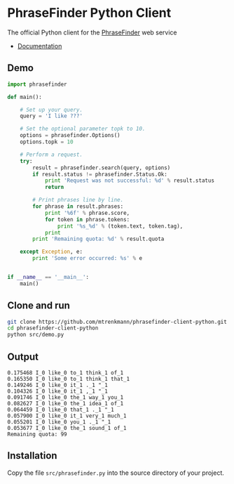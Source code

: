 # PhraseFinder Python Client

The official Python client for the [PhraseFinder](http://phrasefinder.io) web service

* [Documentation](https://mtrenkmann.github.io/phrasefinder-client-python/)

## Demo

```python
import phrasefinder

def main():

    # Set up your query.
    query = 'I like ???'

    # Set the optional parameter topk to 10.
    options = phrasefinder.Options()
    options.topk = 10

    # Perform a request.
    try:
        result = phrasefinder.search(query, options)
        if result.status != phrasefinder.Status.Ok:
            print 'Request was not successful: %d' % result.status
            return

        # Print phrases line by line.
        for phrase in result.phrases:
            print '%6f' % phrase.score,
            for token in phrase.tokens:
                print '%s_%d' % (token.text, token.tag),
            print
        print 'Remaining quota: %d' % result.quota

    except Exception, e:
        print 'Some error occurred: %s' % e


if __name__ == '__main__':
    main()
```

## Clone and run

```sh
git clone https://github.com/mtrenkmann/phrasefinder-client-python.git
cd phrasefinder-client-python
python src/demo.py
```

## Output

```
0.175468 I_0 like_0 to_1 think_1 of_1
0.165350 I_0 like_0 to_1 think_1 that_1
0.149246 I_0 like_0 it_1 ._1 "_1
0.104326 I_0 like_0 it_1 ,_1 "_1
0.091746 I_0 like_0 the_1 way_1 you_1
0.082627 I_0 like_0 the_1 idea_1 of_1
0.064459 I_0 like_0 that_1 ._1 "_1
0.057900 I_0 like_0 it_1 very_1 much_1
0.055201 I_0 like_0 you_1 ._1 "_1
0.053677 I_0 like_0 the_1 sound_1 of_1
Remaining quota: 99
```

## Installation

Copy the file `src/phrasefinder.py` into the source directory of your project.
